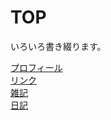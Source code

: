 # TOP
いろいろ書き綴ります。

[プロフィール](https://raspy-windbird.github.io/notes/contents/profile.html)  
[リンク](https://raspy-windbird.github.io/notes/contents/link.html)  
[雑記](https://raspy-windbird.github.io/notes/contents/notes.html)  
[日記](https://raspy-windbird.github.io/notes/contents/diary.html)
<!--stackedit_data:
eyJoaXN0b3J5IjpbLTE2NDE1NTA0ODZdfQ==
-->